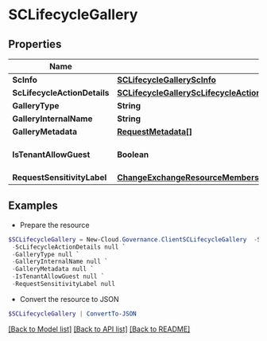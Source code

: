 # SCLifecycleGallery
## Properties

Name | Type | Description | Notes
------------ | ------------- | ------------- | -------------
**ScInfo** | [**SCLifecycleGalleryScInfo**](SCLifecycleGalleryScInfo.md) |  | [optional] 
**ScLifecycleActionDetails** | [**SCLifecycleGalleryScLifecycleActionDetails**](SCLifecycleGalleryScLifecycleActionDetails.md) |  | [optional] 
**GalleryType** | **String** |  | [optional] 
**GalleryInternalName** | **String** |  | [optional] 
**GalleryMetadata** | [**RequestMetadata[]**](RequestMetadata.md) |  | [optional] 
**IsTenantAllowGuest** | **Boolean** |  | [optional] [default to $false]
**RequestSensitivityLabel** | [**ChangeExchangeResourceMembershipGalleryRequestModelRequestSensitivityLabel**](ChangeExchangeResourceMembershipGalleryRequestModelRequestSensitivityLabel.md) |  | [optional] 

## Examples

- Prepare the resource
```powershell
$SCLifecycleGallery = New-Cloud.Governance.ClientSCLifecycleGallery  -ScInfo null `
 -ScLifecycleActionDetails null `
 -GalleryType null `
 -GalleryInternalName null `
 -GalleryMetadata null `
 -IsTenantAllowGuest null `
 -RequestSensitivityLabel null
```

- Convert the resource to JSON
```powershell
$SCLifecycleGallery | ConvertTo-JSON
```

[[Back to Model list]](../README.md#documentation-for-models) [[Back to API list]](../README.md#documentation-for-api-endpoints) [[Back to README]](../README.md)

